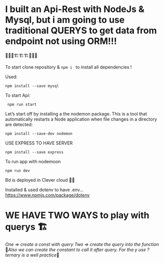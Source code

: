 # I built an Api-Rest with NodeJs & Mysql, but i am going to use traditional QUERYS to get data from endpoint not using ORM!!!

🚧🚧🚧🏗️🏗️🏗️🚧🚧🚧

To start clone repository & ``npm i `` to install all dependencies ! 

Used: 

`` npm install --save mysql `` 

To start Api: 

``  npm run start ``  

Let’s start off by installing a the nodemon package. This is a tool that automatically restarts a Node application when file changes in a directory are detected:

`` npm install --save-dev nodemon `` 

USE EXPRESS TO HAVE SERVER 

``npm install --save express``

To run app with nodemoon

``npm run dev ``

Bd is deployed in Clever cloud 😶‍🌫️

Installed & used dotenv to have .env... 
https://www.npmjs.com/package/dotenv

# WE HAVE TWO WAYS to play with querys 🏗️

*One => create a const with query*
*Two => create the query into the function*
📌*Also we can create the constant to call it after query. For tha y use ? ternary is a well practice*📌


